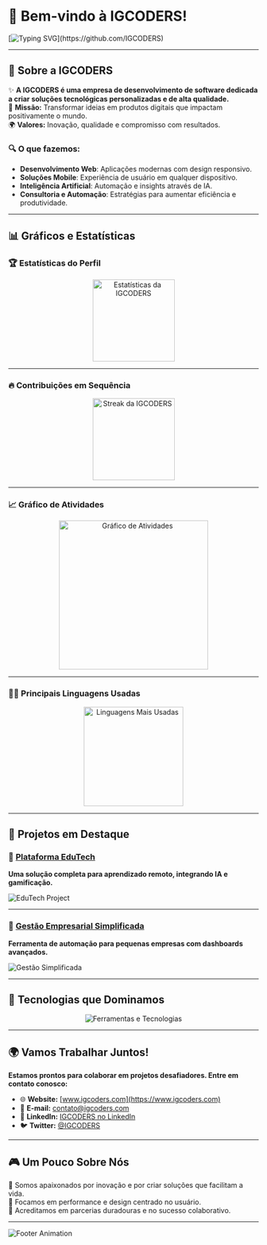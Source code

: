 # 👋 Bem-vindo à **IGCODERS**!  

[![Typing SVG](https://readme-typing-svg.herokuapp.com?font=Fira+Code&size=28&pause=1000&color=36BCF7&background=000000&center=true&vCenter=true&width=1000&lines=Inovando+o+Futuro+com+Tecnologia.;Construindo+Solu%C3%A7%C3%B5es+que+Impactam.;Bem-vindo+à+IGCODERS!)](https://github.com/IGCODERS)

---

## 🚀 Sobre a **IGCODERS**

✨ **A IGCODERS é uma empresa de desenvolvimento de software dedicada a criar soluções tecnológicas personalizadas e de alta qualidade.**  
🎯 **Missão:** Transformar ideias em produtos digitais que impactam positivamente o mundo.  
🌍 **Valores:** Inovação, qualidade e compromisso com resultados.  

### 🔍 O que fazemos:
- **Desenvolvimento Web**: Aplicações modernas com design responsivo.  
- **Soluções Mobile**: Experiência de usuário em qualquer dispositivo.  
- **Inteligência Artificial**: Automação e insights através de IA.  
- **Consultoria e Automação**: Estratégias para aumentar eficiência e produtividade.  

---

## 📊 Gráficos e Estatísticas  

### 🏆 **Estatísticas do Perfil**  
<div align="center">
  <img height="165em" src="https://github-readme-stats.vercel.app/api?username=IGCODERS&show_icons=true&theme=radical" alt="Estatísticas da IGCODERS">
</div>

---

### 🔥 **Contribuições em Sequência**  
<div align="center">
  <img height="165em" src="https://github-readme-streak-stats.herokuapp.com/?user=IGCODERS&theme=radical" alt="Streak da IGCODERS">
</div>

---

### 📈 **Gráfico de Atividades**  
<div align="center">
  <img height="300em" src="https://github-readme-activity-graph.vercel.app/graph?username=IGCODERS&theme=react-dark" alt="Gráfico de Atividades">
</div>

---

### 🧑‍💻 **Principais Linguagens Usadas**  
<div align="center">
  <img height="200em" src="https://github-readme-stats.vercel.app/api/top-langs/?username=IGCODERS&layout=compact&theme=radical" alt="Linguagens Mais Usadas">
</div>

---

## 💎 Projetos em Destaque  

### 🌟 **[Plataforma EduTech](https://github.com/IGCODERS/edutech-platform)**  
**Uma solução completa para aprendizado remoto, integrando IA e gamificação.**

![EduTech Project](https://github-readme-stats.vercel.app/api/pin/?username=IGCODERS&repo=edutech-platform&theme=radical)

---

### 🌟 **[Gestão Empresarial Simplificada](https://github.com/IGCODERS/gestao-simplificada)**  
**Ferramenta de automação para pequenas empresas com dashboards avançados.**

![Gestão Simplificada](https://github-readme-stats.vercel.app/api/pin/?username=IGCODERS&repo=gestao-simplificada&theme=radical)

---

## 🌟 Tecnologias que Dominamos

<p align="center">
  <img src="https://skillicons.dev/icons?i=html,css,js,ts,nodejs,react,vue,angular,python,django,flask,mysql,postgresql,mongodb,git,github,linux,aws,azure,gcp,vscode&theme=light" alt="Ferramentas e Tecnologias">
</p>

---

## 🌍 Vamos Trabalhar Juntos!

**Estamos prontos para colaborar em projetos desafiadores. Entre em contato conosco:**

- 🌐 **Website:** [www.igcoders.com](https://www.igcoders.com)  
- 📧 **E-mail:** [contato@igcoders.com](mailto:contato@igcoders.com)  
- 💬 **LinkedIn:** [IGCODERS no LinkedIn](https://linkedin.com/company/igcoders)  
- 🐦 **Twitter:** [@IGCODERS](https://twitter.com/igcoders)  

---

## 🎮 Um Pouco Sobre Nós

🎨 Somos apaixonados por inovação e por criar soluções que facilitam a vida.  
🎯 Focamos em performance e design centrado no usuário.  
🤝 Acreditamos em parcerias duradouras e no sucesso colaborativo.  

---

![Footer Animation](https://raw.githubusercontent.com/IGCODERS/IGCODERS/main/assets/footer.gif)

